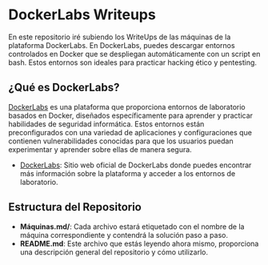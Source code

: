 # DockerLabs Writeups

En este repositorio iré subiendo los WriteUps de las máquinas de la plataforma DockerLabs. En DockerLabs, puedes descargar entornos controlados en Docker que se despliegan automáticamente con un script en bash. Estos entornos son ideales para practicar hacking ético y pentesting.

## ¿Qué es DockerLabs?

[DockerLabs](https://dockerlabs.collabnix.com/) es una plataforma que proporciona entornos de laboratorio basados en Docker, diseñados específicamente para aprender y practicar habilidades de seguridad informática. Estos entornos están preconfigurados con una variedad de aplicaciones y configuraciones que contienen vulnerabilidades conocidas para que los usuarios puedan experimentar y aprender sobre ellas de manera segura.

* [DockerLabs](https://dockerlabs.collabnix.com/): Sitio web oficial de DockerLabs donde puedes encontrar más información sobre la plataforma y acceder a los entornos de laboratorio.

## Estructura del Repositorio

* **Máquinas.md/**: Cada archivo estará etiquetado con el nombre de la máquina correspondiente y contendrá la solución paso a paso.
* **README.md**: Este archivo que estás leyendo ahora mismo, proporciona una descripción general del repositorio y cómo utilizarlo.
